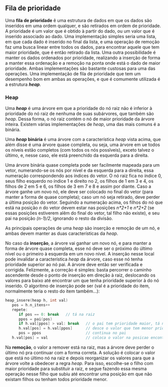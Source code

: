 ## Fila de prioridade

Uma **fila de prioridade** ẽ uma estrutura de dados em que os dados são inseridos em uma ordem qualquer, e são retirados em ordem de prioridade. 
A prioridade é um valor que é obtido à partir do dado, ou um valor que é inserido associado ao dado.
Uma implementação simples seria uma lista, em que cada dado é inserido no final da lista, e uma operação de remoção faz uma busca linear entre todos os dados, para encontrar aquele que tem maior prioridade, que é então retirado da lista.
Uma outra possibilidade é manter os dados ordenados por prioridade, realizando a inserção de forma a manter essa ordenação e a remoção na ponta onde está o dado de maior prioridade.
Ambas implementações são bastante custosas para uma das operações.
Uma implementação de fila de prioridade que tem um desempenho bom em ambas as operações, e que é comumente utilizada é a estrutura ***heap***.

### Heap

Uma ***heap*** é uma árvore em que a prioridade do nó raiz não é inferior à prioridade do nó raiz de nenhuma de suas subárvores, que também são *heap*.
Dessa forma, o nó raiz contém o nó de maior prioridade da árvore inteira.
Existem várias implementações de *heap*, uma das mais comuns é a binária.

Uma ***heap* binária** é uma árvore com a característica *heap* vista acima, que além disse é uma árvore quase completa, ou seja, uma árvore em ue todos os níveis estão completos (com todos os nós possĩveis), exceto talvez o último, e, nesse caso, ele está preenchido da esquerda para a direita.

Uma árvore binária quase completa pode ser facilmente mapeada para um vetor, numerando-se os nós por nível e da esquerda para a direita, essa numeração correspondendo aos índices do vetor. O nó raiz fica no índice 0, seus filho esquerdo no índice 1 e direito no 2, os filhos de 1 em 3 e 4, os filhos de 2 em 5 e 6, os filhos de 3 em 7 e 8 e assim por diante. Caso a árvore ganhe um novo nó, ele deve ser colocado no final do vetor (para manter a forma de quase completa); caso um nó seja retirado, deve perder a última posição do vetor.
Seguindo a numeração acima, os filhos do nó que está na posição *n* do vetor devem estar nas posições *n\*2+1* e *n\*2+2* (se essas posições estiverem alẽm do final do vetor, tal filho não existe), e seu pai na posição *(n-1)/2*, ignorando o resto da divisão.

As principais operações de uma *heap* são inserção e remoção de um nó, e ambas devem manter as duas características da *heap*.

No caso da **inserção**, a árvore vai ganhar um novo nó, e para manter a forma de árvore quase completa, esse nó deve ser o próximo do último nível ou o primeiro à esquerda em um novo nível. A inserção nesse local pode invalidar a característica *heap* da árvore, caso esse nó tenha prioridade superior ao nó pai. A árvore deve então ser verificada e corrigida. Felizmente, a correção é simples: basta percorrer o caminho ascendente desde o ponto de inserção em direção à raiz, deslocando os valores para baixo até encontrar um que tenha prioridade superior à do nó inserido.
O algoritmo de inserção pode ser (val é a prioridade do item, normalmente teria o resto do item também...):
```c
heap_insere(heap h, int val)
   pos = h.n_itens++
   repete:
      if pos == 0: break   // tá na raiz
      ppos = pai(pos)
      if h.val[ppos] > val: break   // o pai tem prioridade maior, tá no lugar certo
      h.val[pos] = h.val[ppos]      // desce o valor que tem menor prioridade
      pos = ppos                    // continua no pai
   h.val[pos] = val                 // coloca o valor na posicao encontrada
```

Na **remoção**, o valor a remover está na raiz, mas a árvore deve perder o último nó pra continuar com a forma correta. A solução é colocar o valor que está no último nó na raiz e depois reorganizar os valores para que a árvore volte a obedecer a regra *heap*. Para isso, escolhe-se o filho com maior prioridade para substituir a raiz, e segue fazendo essa mesma operação nesse filho que subiu até encontrar uma posição em que não existam filhos ou tenham todos prioridade menor.

